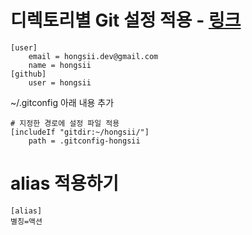 # 디렉토리별 Git 설정 적용 - [링크](https://blog.outsider.ne.kr/1448)

```
[user]
    email = hongsii.dev@gmail.com
    name = hongsii
[github]
    user = hongsii

```

~/.gitconfig 아래 내용 추가

``` git
# 지정한 경로에 설정 파일 적용
[includeIf "gitdir:~/hongsii/"]
    path = .gitconfig-hongsii
```

# alias 적용하기

``` git
[alias]
별칭=액션
```
